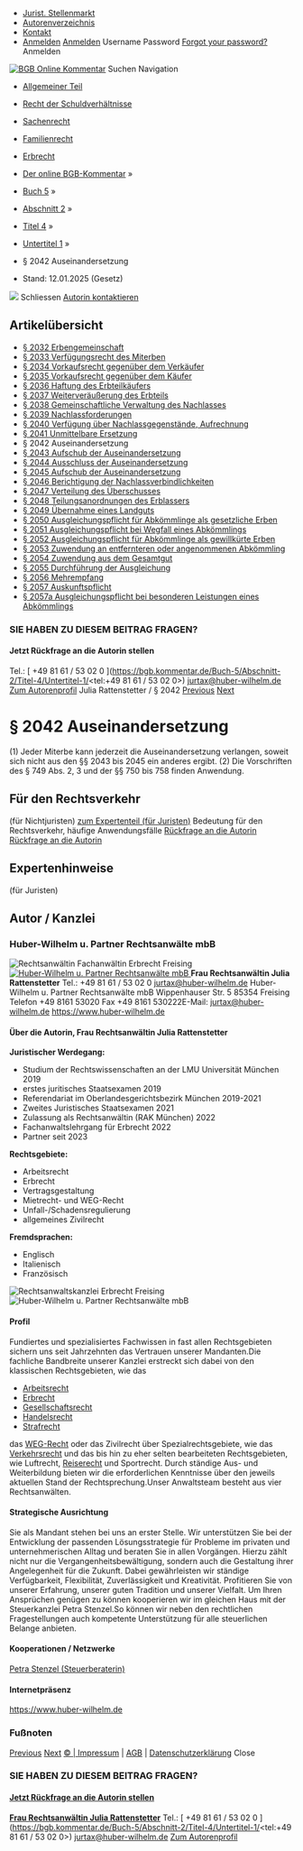   * [Jurist. Stellenmarkt](https://bgb.kommentar.de/Buch-5/Abschnitt-2/Titel-4/Untertitel-1/</job-board> "Jurist. Stellenmarkt")
  * [Autorenverzeichnis](https://bgb.kommentar.de/Buch-5/Abschnitt-2/Titel-4/Untertitel-1/</Autorenverzeichnis> "Autorenverzeichnis")
  * [Kontakt](https://bgb.kommentar.de/Buch-5/Abschnitt-2/Titel-4/Untertitel-1/</Kontakt>)
  * [Anmelden](https://bgb.kommentar.de/Buch-5/Abschnitt-2/Titel-4/Untertitel-1/<#login> "show login form") [Anmelden](https://bgb.kommentar.de/Buch-5/Abschnitt-2/Titel-4/Untertitel-1/<#> "hide login form") Username Password
[Forgot your password?](https://bgb.kommentar.de/Buch-5/Abschnitt-2/Titel-4/Untertitel-1/</user/forgotpassword>) Anmelden 


[![BGB Online Kommentar](https://bgb.kommentar.de/extension/bgb/design/bgb/images/logo.png)](https://bgb.kommentar.de/Buch-5/Abschnitt-2/Titel-4/Untertitel-1/</> "BGB Online Kommentar")
Suchen
Navigation
  * [Allgemeiner Teil](https://bgb.kommentar.de/Buch-5/Abschnitt-2/Titel-4/Untertitel-1/</Buch-1>)
  * [Recht der Schuldverhältnisse](https://bgb.kommentar.de/Buch-5/Abschnitt-2/Titel-4/Untertitel-1/</Buch-2>)
  * [Sachenrecht](https://bgb.kommentar.de/Buch-5/Abschnitt-2/Titel-4/Untertitel-1/</Buch-3>)
  * [Familienrecht](https://bgb.kommentar.de/Buch-5/Abschnitt-2/Titel-4/Untertitel-1/</Buch-4>)
  * [Erbrecht](https://bgb.kommentar.de/Buch-5/Abschnitt-2/Titel-4/Untertitel-1/</Buch-5>)


  * [Der online BGB-Kommentar](https://bgb.kommentar.de/Buch-5/Abschnitt-2/Titel-4/Untertitel-1/</>) »
  * [Buch 5](https://bgb.kommentar.de/Buch-5/Abschnitt-2/Titel-4/Untertitel-1/</Buch-5>) »
  * [Abschnitt 2](https://bgb.kommentar.de/Buch-5/Abschnitt-2/Titel-4/Untertitel-1/</Buch-5/Abschnitt-2>) »
  * [Titel 4](https://bgb.kommentar.de/Buch-5/Abschnitt-2/Titel-4/Untertitel-1/</Buch-5/Abschnitt-2/Titel-4>) »
  * [Untertitel 1](https://bgb.kommentar.de/Buch-5/Abschnitt-2/Titel-4/Untertitel-1/</Buch-5/Abschnitt-2/Titel-4/Untertitel-1>) »
  * § 2042 Auseinandersetzung 
  * Stand: 12.01.2025 (Gesetz) 


![](https://vg01.met.vgwort.de/na/1c9909529ead4f509072c06d9081a7d5)
Schliessen 
[ Autorin kontaktieren ](https://bgb.kommentar.de/Buch-5/Abschnitt-2/Titel-4/Untertitel-1/<#autorKanzlei29333>)
## Artikelübersicht
  * [ § 2032 Erbengemeinschaft ](https://bgb.kommentar.de/Buch-5/Abschnitt-2/Titel-4/Untertitel-1/</Buch-5/Abschnitt-2/Titel-4/Untertitel-1/Erbengemeinschaft>)
  * [ § 2033 Verfügungsrecht des Miterben ](https://bgb.kommentar.de/Buch-5/Abschnitt-2/Titel-4/Untertitel-1/</Buch-5/Abschnitt-2/Titel-4/Untertitel-1/Verfuegungsrecht-des-Miterben>)
  * [ § 2034 Vorkaufsrecht gegenüber dem Verkäufer ](https://bgb.kommentar.de/Buch-5/Abschnitt-2/Titel-4/Untertitel-1/</Buch-5/Abschnitt-2/Titel-4/Untertitel-1/Vorkaufsrecht-gegenueber-dem-Verkaeufer>)
  * [ § 2035 Vorkaufsrecht gegenüber dem Käufer ](https://bgb.kommentar.de/Buch-5/Abschnitt-2/Titel-4/Untertitel-1/</Buch-5/Abschnitt-2/Titel-4/Untertitel-1/Vorkaufsrecht-gegenueber-dem-Kaeufer>)
  * [ § 2036 Haftung des Erbteilkäufers ](https://bgb.kommentar.de/Buch-5/Abschnitt-2/Titel-4/Untertitel-1/</Buch-5/Abschnitt-2/Titel-4/Untertitel-1/Haftung-des-Erbteilkaeufers>)
  * [ § 2037 Weiterveräußerung des Erbteils ](https://bgb.kommentar.de/Buch-5/Abschnitt-2/Titel-4/Untertitel-1/</Buch-5/Abschnitt-2/Titel-4/Untertitel-1/Weiterveraeusserung-des-Erbteils>)
  * [ § 2038 Gemeinschaftliche Verwaltung des Nachlasses ](https://bgb.kommentar.de/Buch-5/Abschnitt-2/Titel-4/Untertitel-1/</Buch-5/Abschnitt-2/Titel-4/Untertitel-1/Gemeinschaftliche-Verwaltung-des-Nachlasses>)
  * [ § 2039 Nachlassforderungen ](https://bgb.kommentar.de/Buch-5/Abschnitt-2/Titel-4/Untertitel-1/</Buch-5/Abschnitt-2/Titel-4/Untertitel-1/Nachlassforderungen>)
  * [ § 2040 Verfügung über Nachlassgegenstände, Aufrechnung ](https://bgb.kommentar.de/Buch-5/Abschnitt-2/Titel-4/Untertitel-1/</Buch-5/Abschnitt-2/Titel-4/Untertitel-1/Verfuegung-ueber-Nachlassgegenstaende-Aufrechnung>)
  * [ § 2041 Unmittelbare Ersetzung ](https://bgb.kommentar.de/Buch-5/Abschnitt-2/Titel-4/Untertitel-1/</Buch-5/Abschnitt-2/Titel-4/Untertitel-1/Unmittelbare-Ersetzung>)
  * § 2042 Auseinandersetzung 
  * [ § 2043 Aufschub der Auseinandersetzung ](https://bgb.kommentar.de/Buch-5/Abschnitt-2/Titel-4/Untertitel-1/</Buch-5/Abschnitt-2/Titel-4/Untertitel-1/Aufschub-der-Auseinandersetzung>)
  * [ § 2044 Ausschluss der Auseinandersetzung ](https://bgb.kommentar.de/Buch-5/Abschnitt-2/Titel-4/Untertitel-1/</Buch-5/Abschnitt-2/Titel-4/Untertitel-1/Ausschluss-der-Auseinandersetzung>)
  * [ § 2045 Aufschub der Auseinandersetzung ](https://bgb.kommentar.de/Buch-5/Abschnitt-2/Titel-4/Untertitel-1/</Buch-5/Abschnitt-2/Titel-4/Untertitel-1/Aufschub-der-Auseinandersetzung2>)
  * [ § 2046 Berichtigung der Nachlassverbindlichkeiten ](https://bgb.kommentar.de/Buch-5/Abschnitt-2/Titel-4/Untertitel-1/</Buch-5/Abschnitt-2/Titel-4/Untertitel-1/Berichtigung-der-Nachlassverbindlichkeiten>)
  * [ § 2047 Verteilung des Überschusses ](https://bgb.kommentar.de/Buch-5/Abschnitt-2/Titel-4/Untertitel-1/</Buch-5/Abschnitt-2/Titel-4/Untertitel-1/Verteilung-des-Ueberschusses>)
  * [ § 2048 Teilungsanordnungen des Erblassers ](https://bgb.kommentar.de/Buch-5/Abschnitt-2/Titel-4/Untertitel-1/</Buch-5/Abschnitt-2/Titel-4/Untertitel-1/Teilungsanordnungen-des-Erblassers>)
  * [ § 2049 Übernahme eines Landguts ](https://bgb.kommentar.de/Buch-5/Abschnitt-2/Titel-4/Untertitel-1/</Buch-5/Abschnitt-2/Titel-4/Untertitel-1/Uebernahme-eines-Landguts>)
  * [ § 2050 Ausgleichungspflicht für Abkömmlinge als gesetzliche Erben ](https://bgb.kommentar.de/Buch-5/Abschnitt-2/Titel-4/Untertitel-1/</Buch-5/Abschnitt-2/Titel-4/Untertitel-1/Ausgleichungspflicht-fuer-Abkoemmlinge-als-gesetzliche-Erben>)
  * [ § 2051 Ausgleichungspflicht bei Wegfall eines Abkömmlings ](https://bgb.kommentar.de/Buch-5/Abschnitt-2/Titel-4/Untertitel-1/</Buch-5/Abschnitt-2/Titel-4/Untertitel-1/Ausgleichungspflicht-bei-Wegfall-eines-Abkoemmlings>)
  * [ § 2052 Ausgleichungspflicht für Abkömmlinge als gewillkürte Erben ](https://bgb.kommentar.de/Buch-5/Abschnitt-2/Titel-4/Untertitel-1/</Buch-5/Abschnitt-2/Titel-4/Untertitel-1/Ausgleichungspflicht-fuer-Abkoemmlinge-als-gewillkuerte-Erben>)
  * [ § 2053 Zuwendung an entfernteren oder angenommenen Abkömmling ](https://bgb.kommentar.de/Buch-5/Abschnitt-2/Titel-4/Untertitel-1/</Buch-5/Abschnitt-2/Titel-4/Untertitel-1/Zuwendung-an-entfernteren-oder-angenommenen-Abkoemmling>)
  * [ § 2054 Zuwendung aus dem Gesamtgut ](https://bgb.kommentar.de/Buch-5/Abschnitt-2/Titel-4/Untertitel-1/</Buch-5/Abschnitt-2/Titel-4/Untertitel-1/Zuwendung-aus-dem-Gesamtgut>)
  * [ § 2055 Durchführung der Ausgleichung ](https://bgb.kommentar.de/Buch-5/Abschnitt-2/Titel-4/Untertitel-1/</Buch-5/Abschnitt-2/Titel-4/Untertitel-1/Durchfuehrung-der-Ausgleichung>)
  * [ § 2056 Mehrempfang ](https://bgb.kommentar.de/Buch-5/Abschnitt-2/Titel-4/Untertitel-1/</Buch-5/Abschnitt-2/Titel-4/Untertitel-1/Mehrempfang>)
  * [ § 2057 Auskunftspflicht ](https://bgb.kommentar.de/Buch-5/Abschnitt-2/Titel-4/Untertitel-1/</Buch-5/Abschnitt-2/Titel-4/Untertitel-1/Auskunftspflicht>)
  * [ § 2057a Ausgleichungspflicht bei besonderen Leistungen eines Abkömmlings ](https://bgb.kommentar.de/Buch-5/Abschnitt-2/Titel-4/Untertitel-1/</Buch-5/Abschnitt-2/Titel-4/Untertitel-1/Ausgleichungspflicht-bei-besonderen-Leistungen-eines-Abkoemmlings>)


### SIE HABEN ZU DIESEM BEITRAG FRAGEN?
####  Jetzt Rückfrage an die Autorin stellen 
Tel.: [ +49 81 61 / 53 02 0 ](https://bgb.kommentar.de/Buch-5/Abschnitt-2/Titel-4/Untertitel-1/<tel:+49 81 61 / 53 02 0>) jurtax@huber-wilhelm.de [Zum Autorenprofil](https://bgb.kommentar.de/Buch-5/Abschnitt-2/Titel-4/Untertitel-1/<#autorKanzlei29333>)
Julia Rattenstetter / § 2042 
[Previous](https://bgb.kommentar.de/Buch-5/Abschnitt-2/Titel-4/Untertitel-1/</Buch-5/Abschnitt-2/Titel-4/Untertitel-1/Unmittelbare-Ersetzung> "§ 2041 Unmittelbare Ersetzung") [Next](https://bgb.kommentar.de/Buch-5/Abschnitt-2/Titel-4/Untertitel-1/</Buch-5/Abschnitt-2/Titel-4/Untertitel-1/Aufschub-der-Auseinandersetzung> "§ 2043 Aufschub der Auseinandersetzung")
# § 2042 Auseinandersetzung
(1) Jeder Miterbe kann jederzeit die Auseinandersetzung verlangen, soweit sich nicht aus den §§ 2043 bis 2045 ein anderes ergibt.
(2) Die Vorschriften des § 749 Abs. 2, 3 und der §§ 750 bis 758 finden Anwendung.
## Für den Rechtsverkehr 
(für Nichtjuristen)
[zum Expertenteil (für Juristen)](https://bgb.kommentar.de/Buch-5/Abschnitt-2/Titel-4/Untertitel-1/<#expertenhinweise>)
Bedeutung für den Rechtsverkehr, häufige Anwendungsfälle
[ Rückfrage an die Autorin ](https://bgb.kommentar.de/Buch-5/Abschnitt-2/Titel-4/Untertitel-1/<#autorKanzlei29333>) [ Rückfrage an die Autorin ](https://bgb.kommentar.de/Buch-5/Abschnitt-2/Titel-4/Untertitel-1/<#autorKanzlei29333>)
## Expertenhinweise
(für Juristen)
## Autor / Kanzlei
### Huber-Wilhelm u. Partner Rechtsanwälte mbB
![Rechtsanwältin Fachanwältin Erbrecht Freising](https://bgb.kommentar.de/var/bgb_online/storage/images/users/author/julia-rattenstetter/572541-1-ger-DE/Julia-Rattenstetter_profilelogo.jpg)
[ ![Huber-Wilhelm u. Partner Rechtsanwälte mbB](https://bgb.kommentar.de/var/bgb_online/storage/images/companies/huber-wilhelm-u.-partner-rechtsanwaelte-mbb/572526-1-ger-DE/Huber-Wilhelm-u.-Partner-Rechtsanwaelte-mbB_large.png) ](https://bgb.kommentar.de/Buch-5/Abschnitt-2/Titel-4/Untertitel-1/<https:/www.huber-wilhelm.de>)
**Frau Rechtsanwältin Julia Rattenstetter** Tel.: +49 81 61 / 53 02 0 jurtax@huber-wilhelm.de
Huber-Wilhelm u. Partner Rechtsanwälte mbB
Wippenhauser Str. 5 85354 Freising Telefon +49 8161 53020 Fax +49 8161 530222E-Mail: jurtax@huber-wilhelm.de
<https://www.huber-wilhelm.de>
####  Über die Autorin, Frau Rechtsanwältin Julia Rattenstetter 
**Juristischer Werdegang:**
  * Studium der Rechtswissenschaften an der LMU Universität München 2019
  * erstes juritisches Staatsexamen 2019
  * Referendariat im Oberlandesgerichtsbezirk München 2019-2021
  * Zweites Juristisches Staatsexamen 2021
  * Zulassung als Rechtsanwältin (RAK München) 2022
  * Fachanwaltslehrgang für Erbrecht 2022
  * Partner seit 2023


**Rechtsgebiete:**
  * Arbeitsrecht
  * Erbrecht
  * Vertragsgestaltung
  * Mietrecht- und WEG-Recht
  * Unfall-/Schadensregulierung
  * allgemeines Zivilrecht


**Fremdsprachen:**
  * Englisch
  * Italienisch
  * Französisch


![Rechtsanwaltskanzlei Erbrecht Freising](https://bgb.kommentar.de/var/bgb_online/storage/images/companies/huber-wilhelm-u.-partner-rechtsanwaelte-mbb/572525-2-ger-DE/Huber-Wilhelm-u.-Partner-Rechtsanwaelte-mbB_profilelogo.jpg)
![Huber-Wilhelm u. Partner Rechtsanwälte mbB](https://bgb.kommentar.de/var/bgb_online/storage/images/companies/huber-wilhelm-u.-partner-rechtsanwaelte-mbb/572526-1-ger-DE/Huber-Wilhelm-u.-Partner-Rechtsanwaelte-mbB_large.png)
#### Profil
Fundiertes und spezialisiertes Fachwissen in fast allen Rechtsgebieten sichern uns seit Jahrzehnten das Vertrauen unserer Mandanten.Die fachliche Bandbreite unserer Kanzlei erstreckt sich dabei von den klassischen Rechtsgebieten, wie das
  * [Arbeitsrecht](https://bgb.kommentar.de/Buch-5/Abschnitt-2/Titel-4/Untertitel-1/<http:/www.huber-wilhelm.de/arbeitsrecht.html>)
  * [Erbrecht](https://bgb.kommentar.de/Buch-5/Abschnitt-2/Titel-4/Untertitel-1/<http:/www.huber-wilhelm.de/erbrecht.html>)
  * [Gesellschaftsrecht](https://bgb.kommentar.de/Buch-5/Abschnitt-2/Titel-4/Untertitel-1/<http:/www.huber-wilhelm.de/gesellschaftsrecht.html>)
  * [Handelsrecht](https://bgb.kommentar.de/Buch-5/Abschnitt-2/Titel-4/Untertitel-1/<http:/www.huber-wilhelm.de/handelsrecht.html>)
  * [Strafrecht](https://bgb.kommentar.de/Buch-5/Abschnitt-2/Titel-4/Untertitel-1/<http:/www.huber-wilhelm.de/strafrecht.html>)


das [WEG-Recht](https://bgb.kommentar.de/Buch-5/Abschnitt-2/Titel-4/Untertitel-1/<http:/www.huber-wilhelm.de/mietrecht.html>) oder das Zivilrecht über Spezialrechtsgebiete, wie das [Verkehrsrecht](https://bgb.kommentar.de/Buch-5/Abschnitt-2/Titel-4/Untertitel-1/<http:/www.huber-wilhelm.de/verkehrsrecht.html>) und das bis hin zu eher selten bearbeiteten Rechtsgebieten, wie Luftrecht, [Reiserecht](https://bgb.kommentar.de/Buch-5/Abschnitt-2/Titel-4/Untertitel-1/<http:/www.huber-wilhelm.de/reiserecht.html>) und Sportrecht. Durch ständige Aus- und Weiterbildung bieten wir die erforderlichen Kenntnisse über den jeweils aktuellen Stand der Rechtsprechung.Unser Anwaltsteam besteht aus vier Rechtsanwälten.
#### Strategische Ausrichtung
Sie als Mandant stehen bei uns an erster Stelle. Wir unterstützen Sie bei der Entwicklung der passenden Lösungsstrategie für Probleme im privaten und unternehmerischen Alltag und beraten Sie in allen Vorgängen. Hierzu zählt nicht nur die Vergangenheitsbewältigung, sondern auch die Gestaltung ihrer Angelegenheit für die Zukunft. Dabei gewährleisten wir ständige Verfügbarkeit, Flexibilität, Zuverlässigkeit und Kreativität. Profitieren Sie von unserer Erfahrung, unserer guten Tradition und unserer Vielfalt.
Um Ihren Ansprüchen genügen zu können kooperieren wir im gleichen Haus mit der Steuerkanzlei Petra Stenzel.So können wir neben den rechtlichen Fragestellungen auch kompetente Unterstützung für alle steuerlichen Belange anbieten.
#### Kooperationen / Netzwerke
[Petra Stenzel (Steuerberaterin)](https://bgb.kommentar.de/Buch-5/Abschnitt-2/Titel-4/Untertitel-1/<https:/www.4s.de/>)
#### Internetpräsenz
<https://www.huber-wilhelm.de>
### Fußnoten
[Previous](https://bgb.kommentar.de/Buch-5/Abschnitt-2/Titel-4/Untertitel-1/</Buch-5/Abschnitt-2/Titel-4/Untertitel-1/Unmittelbare-Ersetzung> "§ 2041 Unmittelbare Ersetzung") [Next](https://bgb.kommentar.de/Buch-5/Abschnitt-2/Titel-4/Untertitel-1/</Buch-5/Abschnitt-2/Titel-4/Untertitel-1/Aufschub-der-Auseinandersetzung> "§ 2043 Aufschub der Auseinandersetzung")
[© | Impressum](https://bgb.kommentar.de/Buch-5/Abschnitt-2/Titel-4/Untertitel-1/</Kontakt>) | [AGB](https://bgb.kommentar.de/Buch-5/Abschnitt-2/Titel-4/Untertitel-1/</AGB>) | [Datenschutzerklärung](https://bgb.kommentar.de/Buch-5/Abschnitt-2/Titel-4/Untertitel-1/</Datenschutzerklaerung-fuer-Leser>)
Close
### SIE HABEN ZU DIESEM BEITRAG FRAGEN?
####  [ Jetzt Rückfrage an die Autorin stellen ](https://bgb.kommentar.de/Buch-5/Abschnitt-2/Titel-4/Untertitel-1/<#autorKanzlei29333>)
[ ](https://bgb.kommentar.de/Buch-5/Abschnitt-2/Titel-4/Untertitel-1/<#autorKanzlei29333>)
**[Frau Rechtsanwältin Julia Rattenstetter](https://bgb.kommentar.de/Buch-5/Abschnitt-2/Titel-4/Untertitel-1/<#autorKanzlei29333>)** Tel.: [ +49 81 61 / 53 02 0 ](https://bgb.kommentar.de/Buch-5/Abschnitt-2/Titel-4/Untertitel-1/<tel:+49 81 61 / 53 02 0>) jurtax@huber-wilhelm.de [Zum Autorenprofil](https://bgb.kommentar.de/Buch-5/Abschnitt-2/Titel-4/Untertitel-1/<#autorKanzlei29333>)
